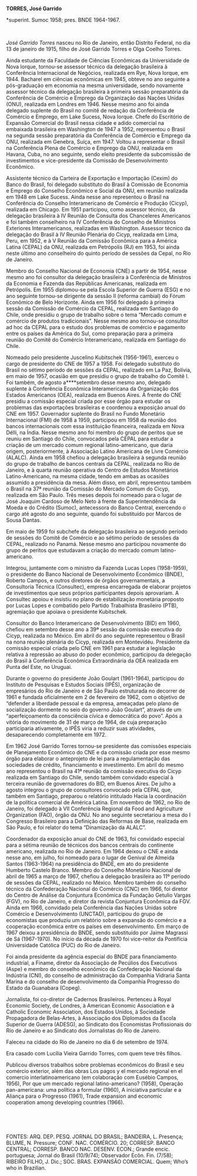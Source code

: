 **TORRES, José Garrido**

\*superint. Sumoc 1958; pres. BNDE 1964-1967.

 

*José Garrido Torres* nasceu no Rio de Janeiro, então Distrito Federal,
no dia 13 de janeiro de 1915, filho de José Garrido Torres e Olga Coelho
Torres.

Ainda estudante da Faculdade de Ciências Econômicas da Universidade de
Nova Iorque, tornou-se assessor técnico da delegação brasileira à
Conferência Internacional de Negócios, realizada em Rye, Nova Iorque, em
1944. Bacharel em ciências econômicas em 1945, obteve no ano seguinte a
pós-graduação em economia na mesma universidade, sendo novamente
assessor técnico da delegação brasileira à primeira sessão preparatória
da Conferência de Comércio e Emprego da Organização das Nações Unidas
(ONU), realizada em Londres em 1946. Nesse mesmo ano foi ainda delegado
suplente do Brasil no comitê de redação da Conferência de Comércio e
Emprego, em Lake Sucess, Nova Iorque. Chefe do Escritório de Expansão
Comercial do Brasil nessa cidade e adido comercial na embaixada
brasileira em Washington de 1947 a 1952, representou o Brasil na segunda
sessão preparatória da Conferência de Comércio e Emprego da ONU,
realizada em Genebra, Suíça, em 1947. Voltou a representar o Brasil na
Conferência Plena de Comércio e Emprego da ONU, realizada em Havana,
Cuba, no ano seguinte, sendo eleito presidente da subcomissão de
investimentos e vice-presidente da Comissão de Desenvolvimento
Econômico.

Assistente técnico da Carteira de Exportação e Importação (Cexim) do
Banco do Brasil, foi delegado substituto do Brasil à Comissão de
Economia e Emprego do Conselho Econômico e Social da ONU, em reunião
realizada em 1948 em Lake Sucess. Ainda nesse ano representou o Brasil
na Conferência do Conselho Interamericano de Comércio e Produção
(Cicyp), realizada em Chicago. Em 1951 participou, como assessor
técnico, da delegação brasileira à IV Reunião de Consulta dos
Chanceleres Americanos e foi também conselheiro na IV Conferência do
Conselho de Ministros Exteriores Interamericanos, realizadas em
Washington. Assessor técnico da delegação do Brasil à IV Reunião
Plenária do Cicyp, realizada em Lima, Peru, em 1952, e à V Reunião da
Comissão Econômica para a América Latina (CEPAL) da ONU, realizada em
Petrópolis (RJ) em 1953, foi ainda neste último ano conselheiro do
quinto período de sessões da Cepal, no Rio de Janeiro.

Membro do Conselho Nacional de Economia (CNE) a partir de 1954, nesse
mesmo ano foi consultor da delegação brasileira à Conferência de
Ministros da Economia e Fazenda das Repúblicas Americanas, realizada em
Petrópolis. Em 1955 diplomou-se pela Escola Superior de Guerra (ESG) e
no ano seguinte tornou-se dirigente da sessão II (reforma cambial) do
Fórum Econômico de Belo Horizonte. Ainda em 1956 foi delegado à primeira
sessão da Comissão de Comércio da CEPAL, realizada em Santiago do Chile,
onde presidiu o grupo de trabalho sobre o tema “Mercado comum e comércio
de produtos tradicionais”. Nesse mesmo ano tornou-se consultor ad hoc da
CEPAL para o estudo dos problemas de comércio e pagamento entre os
países da América do Sul, como preparação para a primeira reunião do
Comitê do Comércio Interamericano, realizada em Santiago do Chile.

Nomeado pelo presidente Juscelino Kubitschek (1956-1961), exerceu o
cargo de presidente do CNE de 1957 a 1958. Foi delegado substituto do
Brasil no sétimo período de sessões da CEPAL, realizado em La Paz,
Bolívia, em maio de 1957, ocasião em que presidiu o grupo de trabalho do
Comitê I. Foi também, de agosto a****setembro desse mesmo ano, delegado
suplente à Conferência Econômica Interamericana da Organização dos
Estados Americanos (OEA), realizada em Buenos Aires. À frente do CNE
presidiu a comissão especial criada por esse órgão para estudar os
problemas das exportações brasileiras e coordenou a exposição anual do
CNE em 1957. Governador suplente do Brasil no Fundo Monetário
Internacional (FMI) de 1958 a 1959, participou em 1958 da reunião dos
bancos internacionais com essa instituição financeira, realizada em Nova
Délli, na Índia. Nesse mesmo ano foi membro do grupo de peritos que se
reuniu em Santiago do Chile, convocados pela CEPAL para estudar a
criação de um mercado comum regional latino-americano, que daria origem,
posteriormente, à Associação Latino Americana de Livre Comércio (ALALC).
Ainda em 1958 chefiou a delegação brasileira à segunda reunião do grupo
de trabalho de bancos centrais da CEPAL, realizada no Rio de Janeiro, e
à quarta reunião operativa do Centro de Estudos Monetários
Latino-Americano, na mesma cidade, tendo em ambas as ocasiões assumido a
presidência da mesa. Além disso, em abril, representou também o Brasil
na 37ª reunião da Comissão do Mercado Comum do Cicyp, realizada em São
Paulo. Três meses depois foi nomeado para o lugar de José Joaquim
Cardoso de Melo Neto à frente da Superintendência da Moeda e do Crédito
(Sumoc), antecessora do Banco Central, exercendo o cargo até agosto do
ano seguinte, quando foi substituído por Marcos de Sousa Dantas.

Em maio de 1959 foi subchefe da delegação brasileira ao segundo período
de sessões do Comitê de Comércio e ao sétimo período de sessões da
CEPAL, realizado no Panamá. Nesse mesmo ano participou novamente do
grupo de peritos que estudavam a criação do mercado comum
latino-americano.

Integrou, juntamente com o ministro da Fazenda Lucas Lopes (1958-1959),
o presidente do Banco Nacional de Desenvolvimento Econômico (BNDE),
Roberto Campos, e outros diretores de órgãos governamentais, a
Consultoria Técnica (Consultec), empresa encarregada de elaborar
projetos de investimentos que seus próprios participantes depois
aprovariam. A Consultec apoiou e insistiu no plano de estabilização
monetária proposto por Lucas Lopes e combatido pelo Partido Trabalhista
Brasileiro (PTB), agremiação que apoiava o presidente Kubitschek.

Consultor do Banco Interamericano de Desenvolvimento (BID) em 1960,
chefiou em setembro desse ano a 39ª sessão da comissão executiva do
Cicyp, realizada no México. Em abril do ano seguinte representou o
Brasil na nona reunião plenária do Cicyp, realizada em Montevidéu.
Presidente da comissão especial criada pelo CNE em 1961 para estudar a
legislação relativa à repressão ao abuso do poder econômico, participou
da delegação do Brasil à Conferência Econômica Extraordinária da OEA
realizada em Punta del Este, no Uruguai.

Durante o governo do presidente João Goulart (1961-1964), participou do
Instituto de Pesquisas e Estudos Sociais (IPÊS), organização de
empresários do Rio de Janeiro e de São Paulo estruturada no decorrer de
1961 e fundada oficialmente em 2 de fevereiro de 1962, com o objetivo de
“defender a liberdade pessoal e da empresa, ameaçadas pelo plano de
socialização dormente no seio do governo João Goulart”, através de um
“aperfeiçoamento da consciência cívica e democrática do povo”. Após a
vitória do movimento de 31 de março de 1964, de cuja preparação
participaria ativamente, o IPÊS viria a reduzir suas atividades,
desaparecendo completamente em 1972.

Em 1962 José Garrido Torres tornou-se presidente das comissões especiais
de Planejamento Econômico do CNE e da comissão criada por esse mesmo
órgão para elaborar o anteprojeto de lei para a regulamentação das
sociedades de crédito, financiamento e investimento. Em abril do mesmo
ano representou o Brasil na 41ª reunião da comissão executiva do Cicyp
realizada em Santiago do Chile, sendo também convidado especial à
terceira reunião de governadores do BID, em Buenos Aires. De julho a
agosto integrou o grupo de consultores convocado pela CEPAL que, também
em Santiago, preparou o relatório intitulado Hacia la coordinación de la
política comercial de América Latina. Em novembro de 1962, no Rio de
Janeiro, foi delegado à VII Conferência Regional da Food and Agriculture
Organization (FAO), órgão da ONU. No ano seguinte secretariou a mesa do
I Congresso Brasileiro para a Definição das Reformas de Base, realizada
em São Paulo, e foi relator do tema “Dinamização da ALALC”.

Coordenador da exposição anual do CNE de 1963, foi convidado especial
para a sétima reunião de técnicos dos bancos centrais do continente
americano, realizada no Rio de Janeiro. Em 1964 deixou o CNE e ainda
nesse ano, em julho, foi nomeado para o lugar de Genival de Almeida
Santos (1963-1964) na presidência do BNDE, em ato do presidente Humberto
Castelo Branco. Membro do Conselho Monetário Nacional de abril de 1965 a
março de 1967, chefiou a delegação brasileira ao 11º período de sessões
da CEPAL, realizado no México. Membro também do conselho técnico da
Confederação Nacional do Comércio (CNC) em 1966, foi diretor do Centro
de Análise da Conjuntura Econômica da Fundação Getulio Vargas (FGV), no
Rio de Janeiro, e diretor da revista Conjuntura Econômica da FGV. Ainda
em 1966, convidado pela Conferência das Nações Unidas sobre Comércio e
Desenvolvimento (UNCTAD), participou do grupo de economistas que
produziu um relatório sobre a expansão do comércio e a cooperação
econômica entre os países em desenvolvimento. Em março de 1967 deixou a
presidência do BNDE, sendo substituído por Jaime Magrassi de Sá
(1967-1970). No início da década de 1970 foi vice-reitor da Pontifícia
Universidade Católica (PUC) do Rio de Janeiro.

Foi ainda presidente da agência especial do BNDE para financiamento
industrial, a Finame, diretor da Associação de Pecúlios dos Executivos
(Aspe) e membro do conselho econômico da Confederação Nacional da
Indústria (CNI), do conselho de administração da Companhia Vidraria
Santa Marina e do conselho de desenvolvimento da Companhia Progresso do
Estado da Guanabara (Copeg).

Jornalista, foi co-diretor de Cadernos Brasileiros. Pertenceu à Royal
Economic Society, de Londres, à American Economic Association e à
Catholic Economic Association, dos Estados Unidos, à Sociedade
Propagadora de Belas-Artes, à Associação dos Diplomados da Escola
Superior de Guerra (ADESG), ao Sindicato dos Economistas Profissionais
do Rio de Janeiro e ao Sindicato dos Jornalistas do Rio de Janeiro.

Faleceu na cidade do Rio de Janeiro no dia 6 de setembro de 1974.

Era casado com Lucília Vieira Garrido Torres, com quem teve três filhos.

Publicou diversos trabalhos sobre problemas econômicos do Brasil e seu
comércio exterior, além das obras Los pagos y el mercado regional en el
comercio interlatinoamericano (em colaboração com Eusébio Campos, 1956),
Por que um mercado regional latino-americano? (1958), Operação
pan-americana: uma política a formular (1960), A iniciativa particular e
a Aliança para o Progresso (1961), Trade expansion and economic
cooperation among developing countries (1966).

 

 

FONTES: ARQ. DEP. PESQ. JORNAL DO BRASIL; BANDEIRA, L. Presença; BLUME,
N. Pressure; CONF. NAC. COMÉRCIO. 20; CORRESP. BANCO CENTRAL; CORRESP.
BANCO NAC. DESENV. ECON.; Grande encic. portuguesa; Jornal do Brasil
(10/9/74); Observador Ecôn. Fin. (7/58); RIBEIRO FILHO, J. Dic.; SOC.
BRAS. EXPANSÃO COMERCIAL. Quem; Who’s who in Brazilian.

 
